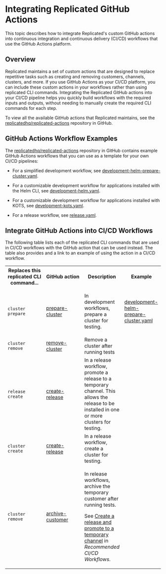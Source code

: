 # Integrating Replicated GitHub Actions

This topic describes how to integrate Replicated's custom GitHub actions into continuous integration and continuous delivery (CI/CD) workflows that use the GitHub Actions platform.

## Overview

Replicated maintains a set of custom actions that are designed to replace repetitive tasks such as creating and removing customers, channels, clusters, and more. If you use GitHub Actions as your CI/CD platform, you can include these custom actions in your workflows rather than using replicated CLI commands. Integrating the Replicated GitHub actions into your CI/CD pipeline helps you quickly build workflows with the required inputs and outputs, without needing to manually create the required CLI commands for each step. 

To view all the available GitHub actions that Replicated maintains, see the [replicatedhq/replicated-actions](https://github.com/replicatedhq/replicated-actions/) repository in GitHub.

## GitHub Actions Workflow Examples

The [replicatedhq/replicated-actions](https://github.com/replicatedhq/replicated-actions#examples) repository in GitHub contains example GitHub Actions workflows that you can use as a template for your own CI/CD pipelines:

* For a simplified development workflow, see [development-helm-prepare-cluster.yaml](https://github.com/replicatedhq/replicated-actions/blob/main/example-workflows/development-helm-prepare-cluster.yaml).

* For a customizable development workflow for applications installed with the Helm CLI, see [development-helm.yaml](https://github.com/replicatedhq/replicated-actions/blob/main/example-workflows/development-helm.yaml).

* For a customizable development workflow for applications installed with KOTS, see [development-kots.yaml](https://github.com/replicatedhq/replicated-actions/blob/main/example-workflows/development-kots.yaml).

* For a release workflow, see [release.yaml](https://github.com/replicatedhq/replicated-actions/blob/main/example-workflows/release.yaml).

## Integrate GitHub Actions into CI/CD Workflows

The following table lists each of the replicated CLI commands that are used in CI/CD workflows with the GitHub action that can be used instead. The table also provides and a link to an example of using the action in a CI/CD workflow.

<table>
  <tr>
    <th width="25%">Replaces this replicated CLI command...</th>
    <th width="25%">GitHub action</th>
    <th width="25%">Description</th>
    <th width="25%">Example</th>
  </tr>
  <tr>
    <td><code>cluster prepare</code></td>
    <td><a href="https://github.com/replicatedhq/replicated-actions/tree/main/prepare-cluster">prepare-cluster</a></td>
    <td>
      <p>In development workflows, prepare a cluster for testing.</p>
      <p></p>
    </td>
    <td>
    <a href="https://github.com/replicatedhq/replicated-actions/blob/main/example-workflows/development-helm-prepare-cluster.yaml#L26">development-helm-prepare-cluster.yaml</a>
    </td>
  </tr>
  <tr>
    <td><code>cluster remove</code></td>
    <td><a href="https://github.com/replicatedhq/replicated-actions/tree/main/remove-cluster">remove-cluster</a></td>
    <td>Remove a cluster after running tests</td>
    <td></td>
  </tr>
  <tr>
    <td><code>release create</code></td>
    <td><a href="https://github.com/replicatedhq/replicated-actions/tree/main/create-release">create-release</a></td>
    <td>In a release workflow, promote a release to a temporary channel. This allows the release to be installed in one or more clusters for testing.</td>
    <td></td>
  </tr>
  <tr>
    <td><code>cluster create</code></td>
    <td><a href="https://github.com/replicatedhq/replicated-actions/tree/main/create-cluster">create-release</a></td>
    <td>In a release workflow, create a cluster for testing.</td>
    <td></td>
  </tr>
  <tr>
    <td><code>cluster remove</code></td>
    <td><a href="https://github.com/replicatedhq/replicated-actions/tree/main/archive-customer">archive-customer</a></td>
    <td>
      <p>In release workflows, archive the temporary customer after running tests.</p>
      <p>See <a href="/vendor/ci-workflows#rel-release">Create a release and promote to a temporary channel</a> in <em>Recommended CI/CD Workflows</em>.</p>
    </td> 
    <td></td>
  </tr>
</table> 